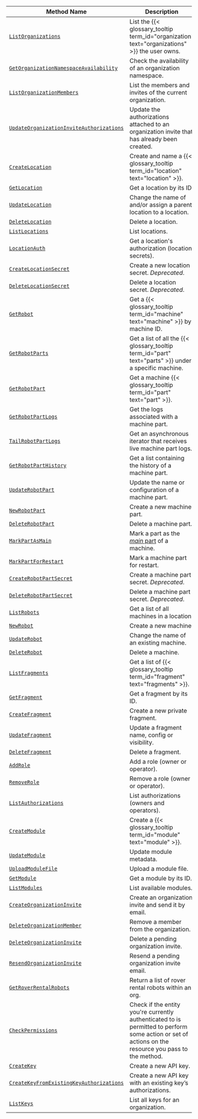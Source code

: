 <!-- prettier-ignore -->
Method Name | Description
----------- | -----------
[`ListOrganizations`](/build/program/apis/fleet/#listorganizations) | List the {{< glossary_tooltip term_id="organization" text="organizations" >}} the user owns.
[`GetOrganizationNamespaceAvailability`](/build/program/apis/fleet/#getorganizationnamespaceavailability) | Check the availability of an organization namespace.
[`ListOrganizationMembers`](/build/program/apis/fleet/#listorganizationmembers) | List the members and invites of the current organization.
[`UpdateOrganizationInviteAuthorizations`](/build/program/apis/fleet/#updateorganizationinviteauthorizations) | Update the authorizations attached to an organization invite that has already been created.
[`CreateLocation`](/build/program/apis/fleet/#createlocation) | Create and name a {{< glossary_tooltip term_id="location" text="location" >}}.
[`GetLocation`](/build/program/apis/fleet/#getlocation) | Get a location by its ID.
[`UpdateLocation`](/build/program/apis/fleet/#updatelocation ) | Change the name of and/or assign a parent location to a location.
[`DeleteLocation`](/build/program/apis/fleet/#deletelocation ) | Delete a location.
[`ListLocations`](/build/program/apis/fleet/#listlocations ) | List locations.
[`LocationAuth`](/build/program/apis/fleet/#locationauth ) | Get a location's authorization (location secrets).
[`CreateLocationSecret`](/build/program/apis/fleet/#createlocationsecret ) | Create a new location secret. *Deprecated*.
[`DeleteLocationSecret`](/build/program/apis/fleet/#deletelocationsecret ) | Delete a location secret. *Deprecated*.
[`GetRobot`](/build/program/apis/fleet/#getrobot ) | Get a {{< glossary_tooltip term_id="machine" text="machine" >}} by machine ID.
[`GetRobotParts`](/build/program/apis/fleet/#getrobotparts ) | Get a list of all the {{< glossary_tooltip term_id="part" text="parts" >}} under a specific machine.
[`GetRobotPart`](/build/program/apis/fleet/#getrobotpart ) | Get a machine {{< glossary_tooltip term_id="part" text="part" >}}.
[`GetRobotPartLogs`](/build/program/apis/fleet/#getrobotpartlogs ) | Get the logs associated with a machine part.
[`TailRobotPartLogs`](/build/program/apis/fleet/#tailrobotpartlogs ) | Get an asynchronous iterator that receives live machine part logs.
[`GetRobotPartHistory`](/build/program/apis/fleet/#getrobotparthistory ) | Get a list containing the history of a machine part.
[`UpdateRobotPart`](/build/program/apis/fleet/#updaterobotpart ) | Update the name or configuration of a machine part.
[`NewRobotPart`](/build/program/apis/fleet/#newrobotpart ) | Create a new machine part.
[`DeleteRobotPart`](/build/program/apis/fleet/#deleterobotpart ) | Delete a machine part.
[`MarkPartAsMain`](/build/program/apis/fleet/#markpartasmain ) | Mark a part as the [_main_ part](/build/configure/parts-and-remotes/#machine-parts) of a machine.
[`MarkPartForRestart`](/build/program/apis/fleet/#markpartforrestart ) | Mark a machine part for restart.
[`CreateRobotPartSecret`](/build/program/apis/fleet/#createrobotpartsecret ) | Create a machine part secret. *Deprecated*.
[`DeleteRobotPartSecret`](/build/program/apis/fleet/#deleterobotpartsecret ) | Delete a machine part secret. *Deprecated*.
[`ListRobots`](/build/program/apis/fleet/#listrobots ) | Get a list of all machines in a location.
[`NewRobot`](/build/program/apis/fleet/#newrobot ) | Create a new machine.
[`UpdateRobot`](/build/program/apis/fleet/#updaterobot ) | Change the name of an existing machine.
[`DeleteRobot`](/build/program/apis/fleet/#deleterobot ) | Delete a machine.
[`ListFragments`](/build/program/apis/fleet/#listfragments ) | Get a list of {{< glossary_tooltip term_id="fragment" text="fragments" >}}.
[`GetFragment`](/build/program/apis/fleet/#getfragment ) | Get a fragment by its ID.
[`CreateFragment`](/build/program/apis/fleet/#createfragment ) | Create a new private fragment.
[`UpdateFragment`](/build/program/apis/fleet/#updatefragment ) | Update a fragment name, config or visibility.
[`DeleteFragment`](/build/program/apis/fleet/#deletefragment ) | Delete a fragment.
[`AddRole`](/build/program/apis/fleet/#addrole ) | Add a role (owner or operator).
[`RemoveRole`](/build/program/apis/fleet/#removerole ) | Remove a role (owner or operator).
[`ListAuthorizations`](/build/program/apis/fleet/#listauthorizations ) | List authorizations (owners and operators).
[`CreateModule`](/build/program/apis/fleet/#createmodule ) | Create a {{< glossary_tooltip term_id="module" text="module" >}}.
[`UpdateModule`](/build/program/apis/fleet/#updatemodule ) | Update module metadata.
[`UploadModuleFile`](/build/program/apis/fleet/#uploadmodulefile ) | Upload a module file.
[`GetModule`](/build/program/apis/fleet/#getmodule ) | Get a module by its ID.
[`ListModules`](/build/program/apis/fleet/#listmodules ) | List available modules.
[`CreateOrganizationInvite`](/build/program/apis/fleet/#createorganizationinvite) | Create an organization invite and send it by email.
[`DeleteOrganizationMember`](/build/program/apis/fleet/#deleteorganizationmember) | Remove a member from the organization.
[`DeleteOrganizationInvite`](/build/program/apis/fleet/#deleteorganizationinvite) | Delete a pending organization invite.
[`ResendOrganizationInvite`](/build/program/apis/fleet/#resendorganizationinvite) | Resend a pending organization invite email.
[`GetRoverRentalRobots`](/build/program/apis/fleet/#getroverrentalrobots) | Return a list of rover rental robots within an org.
[`CheckPermissions`](/build/program/apis/fleet/#checkpermissions) | Check if the entity you're currently authenticated to is permitted to perform some action or set of actions on the resource you pass to the method.
[`CreateKey`](/build/program/apis/fleet/#createkey) | Create a new API key.
[`CreateKeyFromExistingKeyAuthorizations`](/build/program/apis/fleet/#createkeyfromexistingkeyauthorizations) | Create a new API key with an existing key’s authorizations.
[`ListKeys`](/build/program/apis/fleet/#listkeys) | List all keys for an organization.
